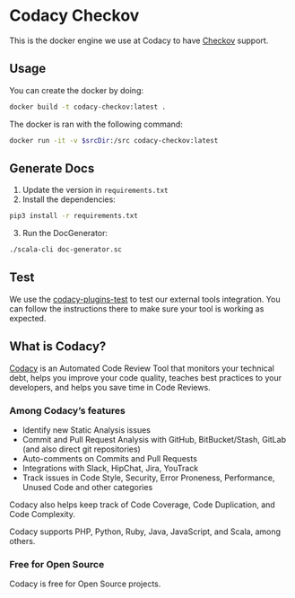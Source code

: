 # Codacy Checkov

This is the docker engine we use at Codacy to have [Checkov](http://www.checkov.io/) support.

## Usage

You can create the docker by doing:

  ```bash
  docker build -t codacy-checkov:latest .
  ```

The docker is ran with the following command:

  ```bash
  docker run -it -v $srcDir:/src codacy-checkov:latest
  ```

## Generate Docs

 1. Update the version in `requirements.txt`
 2. Install the dependencies:

```bash
pip3 install -r requirements.txt
```

 3. Run the DocGenerator:

```bash
./scala-cli doc-generator.sc
```

## Test

We use the [codacy-plugins-test](https://github.com/codacy/codacy-plugins-test) to test our external tools integration.
You can follow the instructions there to make sure your tool is working as expected.

## What is Codacy?

[Codacy](https://www.codacy.com/) is an Automated Code Review Tool that monitors your technical debt, helps you improve your code quality, teaches best practices to your developers, and helps you save time in Code Reviews.

### Among Codacy’s features

- Identify new Static Analysis issues
- Commit and Pull Request Analysis with GitHub, BitBucket/Stash, GitLab (and also direct git repositories)
- Auto-comments on Commits and Pull Requests
- Integrations with Slack, HipChat, Jira, YouTrack
- Track issues in Code Style, Security, Error Proneness, Performance, Unused Code and other categories

Codacy also helps keep track of Code Coverage, Code Duplication, and Code Complexity.

Codacy supports PHP, Python, Ruby, Java, JavaScript, and Scala, among others.

### Free for Open Source

Codacy is free for Open Source projects.
